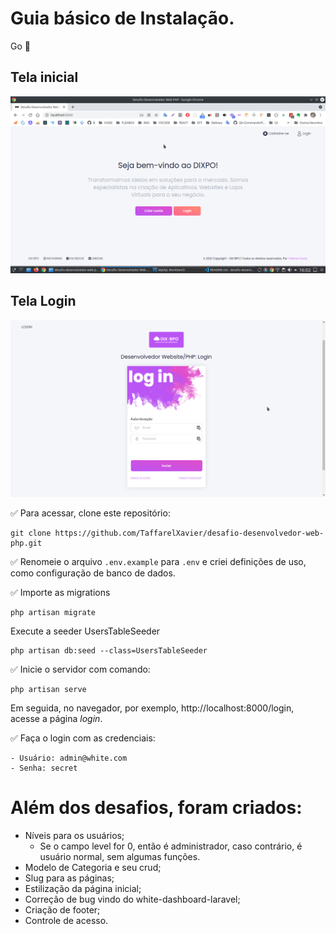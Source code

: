 # Guia básico de Instalação.

Go 🚀

## Tela inicial

![title](public/img/tela-inicial.png)

## Tela Login

![title](public/img/tela-login.png)

✅ Para acessar, clone este repositório: 

```batch 
git clone https://github.com/TaffarelXavier/desafio-desenvolvedor-web-php.git
```

✅ Renomeie o arquivo `.env.example` para `.env` e criei definições de uso, como configuração de banco de dados.

✅ Importe as migrations
 ``` batch
php artisan migrate
```

Execute a seeder UsersTableSeeder
``` batch
php artisan db:seed --class=UsersTableSeeder
```

✅ Inicie o servidor com comando: 
``` batch 
php artisan serve
```

Em seguida, no navegador, por exemplo, http://localhost:8000/login, acesse a página *login*. 

✅ Faça o login com as credenciais:

    - Usuário: admin@white.com
    - Senha: secret

# Além dos desafios, foram criados:

- Níveis para os usuários;
    - Se o campo level for 0, então é administrador, caso contrário, é usuário normal, sem algumas funções.
- Modelo de Categoria e seu crud;
- Slug para as páginas;
- Estilização da página inicial;
- Correção de bug vindo do white-dashboard-laravel;
- Criação de footer;
- Controle de acesso.